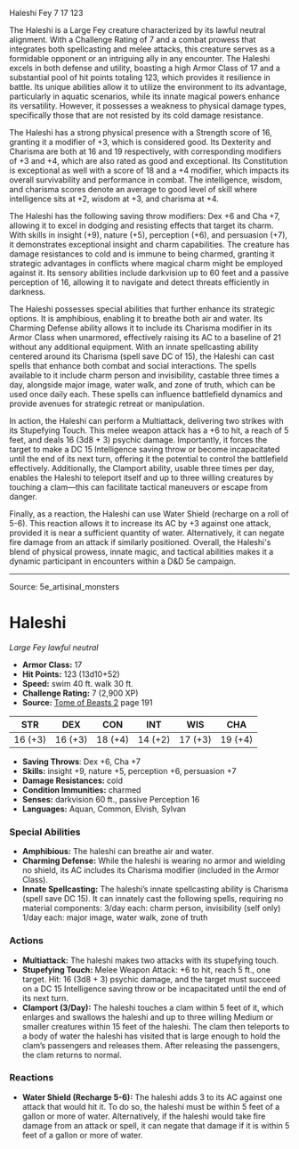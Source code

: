 <MonsterName/>Haleshi</MonsterName>
<CreatureType/>Fey</CreatureType>
<CR/>7</CR>
<AC/>17</AC>
<HP/>123</HP>
<summary>The Haleshi is a Large Fey creature characterized by its lawful neutral alignment. With a Challenge Rating of 7 and a combat prowess that integrates both spellcasting and melee attacks, this creature serves as a formidable opponent or an intriguing ally in any encounter. The Haleshi excels in both defense and utility, boasting a high Armor Class of 17 and a substantial pool of hit points totaling 123, which provides it resilience in battle. Its unique abilities allow it to utilize the environment to its advantage, particularly in aquatic scenarios, while its innate magical powers enhance its versatility. However, it possesses a weakness to physical damage types, specifically those that are not resisted by its cold damage resistance.</summary>

<detail>

The Haleshi has a strong physical presence with a Strength score of 16, granting it a modifier of +3, which is considered good. Its Dexterity and Charisma are both at 16 and 19 respectively, with corresponding modifiers of +3 and +4, which are also rated as good and exceptional. Its Constitution is exceptional as well with a score of 18 and a +4 modifier, which impacts its overall survivability and performance in combat. The intelligence, wisdom, and charisma scores denote an average to good level of skill where intelligence sits at +2, wisdom at +3, and charisma at +4.

The Haleshi has the following saving throw modifiers: Dex +6 and Cha +7, allowing it to excel in dodging and resisting effects that target its charm. With skills in insight (+9), nature (+5), perception (+6), and persuasion (+7), it demonstrates exceptional insight and charm capabilities. The creature has damage resistances to cold and is immune to being charmed, granting it strategic advantages in conflicts where magical charm might be employed against it. Its sensory abilities include darkvision up to 60 feet and a passive perception of 16, allowing it to navigate and detect threats efficiently in darkness.

The Haleshi possesses special abilities that further enhance its strategic options. It is amphibious, enabling it to breathe both air and water. Its Charming Defense ability allows it to include its Charisma modifier in its Armor Class when unarmored, effectively raising its AC to a baseline of 21 without any additional equipment. With an innate spellcasting ability centered around its Charisma (spell save DC of 15), the Haleshi can cast spells that enhance both combat and social interactions. The spells available to it include charm person and invisibility, castable three times a day, alongside major image, water walk, and zone of truth, which can be used once daily each. These spells can influence battlefield dynamics and provide avenues for strategic retreat or manipulation.

In action, the Haleshi can perform a Multiattack, delivering two strikes with its Stupefying Touch. This melee weapon attack has a +6 to hit, a reach of 5 feet, and deals 16 (3d8 + 3) psychic damage. Importantly, it forces the target to make a DC 15 Intelligence saving throw or become incapacitated until the end of its next turn, offering it the potential to control the battlefield effectively. Additionally, the Clamport ability, usable three times per day, enables the Haleshi to teleport itself and up to three willing creatures by touching a clam—this can facilitate tactical maneuvers or escape from danger. 

Finally, as a reaction, the Haleshi can use Water Shield (recharge on a roll of 5-6). This reaction allows it to increase its AC by +3 against one attack, provided it is near a sufficient quantity of water. Alternatively, it can negate fire damage from an attack if similarly positioned. Overall, the Haleshi's blend of physical prowess, innate magic, and tactical abilities makes it a dynamic participant in encounters within a D&D 5e campaign.</detail>



---

Source: 5e_artisinal_monsters

# Haleshi

*Large* *Fey* *lawful neutral*

- **Armor Class:** 17
- **Hit Points:** 123 (13d10+52)
- **Speed:** swim 40 ft. walk 30 ft.
- **Challenge Rating:** 7 (2,900 XP)
- **Source:** [Tome of Beasts 2](https://koboldpress.com/kpstore/product/tome-of-beasts-2-for-5th-edition) page 191

| STR | DEX | CON | INT | WIS | CHA |
| --- | --- | --- | --- | --- | --- |
| 16 (+3) | 16 (+3) | 18 (+4) | 14 (+2) | 17 (+3) | 19 (+4) |

- **Saving Throws**: Dex +6, Cha +7
- **Skills:** insight +9, nature +5, perception +6, persuasion +7
- **Damage Resistances:** cold
- **Condition Immunities:** charmed
- **Senses:** darkvision 60 ft., passive Perception 16
- **Languages:** Aquan, Common, Elvish, Sylvan

### Special Abilities

- **Amphibious:** The haleshi can breathe air and water.
- **Charming Defense:** While the haleshi is wearing no armor and wielding no shield, its AC includes its Charisma modifier (included in the Armor Class).
- **Innate Spellcasting:** The haleshi’s innate spellcasting ability is Charisma (spell save DC 15). It can innately cast the following spells, requiring no material components:
3/day each: charm person, invisibility (self only)
1/day each: major image, water walk, zone of truth

### Actions

- **Multiattack:** The haleshi makes two attacks with its stupefying touch.
- **Stupefying Touch:** Melee Weapon Attack: +6 to hit, reach 5 ft., one target. Hit: 16 (3d8 + 3) psychic damage, and the target must succeed on a DC 15 Intelligence saving throw or be incapacitated until the end of its next turn.
- **Clamport (3/Day):** The haleshi touches a clam within 5 feet of it, which enlarges and swallows the haleshi and up to three willing Medium or smaller creatures within 15 feet of the haleshi. The clam then teleports to a body of water the haleshi has visited that is large enough to hold the clam’s passengers and releases them. After releasing the passengers, the clam returns to normal.

### Reactions

- **Water Shield (Recharge 5-6):** The haleshi adds 3 to its AC against one attack that would hit it. To do so, the haleshi must be within 5 feet of a gallon or more of water. Alternatively, if the haleshi would take fire damage from an attack or spell, it can negate that damage if it is within 5 feet of a gallon or more of water.




